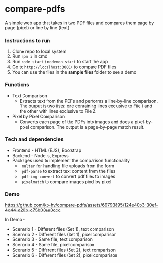 ﻿# compare-pdfs
A simple web app that takes in two PDF files and compares them page by page (pixel) or line by line (text).

### Instructions to run
1. Clone repo to local system
2. Run ``` npm i ``` in cmd
3. Run ``` node start ``` /  ``` nodemon start ``` to start the app
4. Go to ``` http://localhost:3000/ ``` to compare PDF files
5. You can use the files in the __sample files__ folder to see a demo

### Functions
- Text Comparison
    - Extracts text from the PDFs and performs a line-by-line comparison. The output is two lists: one containing lines exclusive to File 1 and the other with lines exclusive to File 2.
- Pixel by Pixel Comparison
    - Converts each page of the PDFs into images and does a pixel-by-pixel comparison. The output is a page-by-page match result.

### Tech and dependencies
- Frontend - HTML (EJS), Bootstrap
- Backend - Node.js, Express
- Packages used to implement the comparison functionality
   - ``` multer``` for handling file uploads from the form
   - ``` pdf-parse```  to extract text content from the files
   - ``` pdf-img-convert```  to convert pdf files to images
   - ``` pixelmatch```  to compare images pixel by pixel

### Demo
https://github.com/kb-hv/compare-pdfs/assets/69793895/124e40b3-30ef-4e44-a20b-e75b03aa3ece

In Demo -
- Scenario 1 - Different files (Set 1), text comparison
- Scenario 2 - Different files (Set 1), pixel comparison
- Scenario 3 - Same file, text comparison
- Scenario 4 - Same file, pixel comparison
- Scenario 5 - Different files (Set 2), text comparison
- Scenario 6 - Different files (Set 2), pixel comparison
